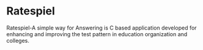 # Ratespiel
Ratespiel-A simple way for Answering is C based application   developed for enhancing and improving the test pattern in education organization and colleges. 
